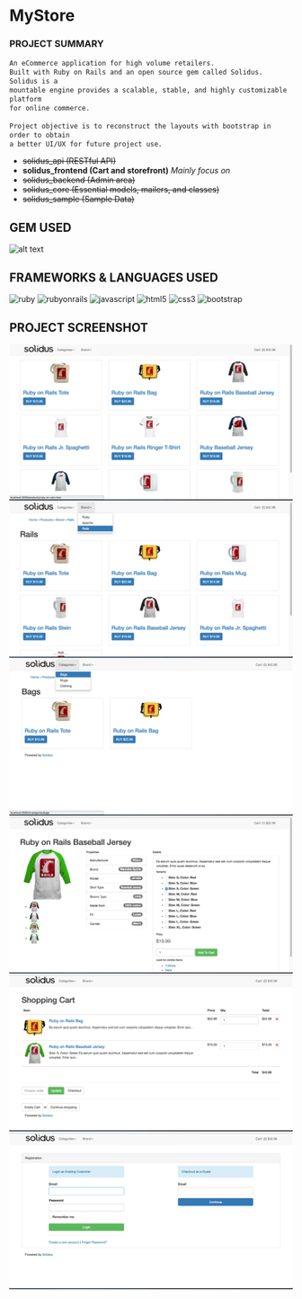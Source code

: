 # MyStore

### PROJECT SUMMARY

```
An eCommerce application for high volume retailers. 
Built with Ruby on Rails and an open source gem called Solidus. Solidus is a 
mountable engine provides a scalable, stable, and highly customizable platform
for online commerce.

Project objective is to reconstruct the layouts with bootstrap in order to obtain
a better UI/UX for future project use.
```

- ~~solidus_api (RESTful API)~~
- **solidus_frontend (Cart and storefront)** *Mainly focus on*
- ~~solidus_backend (Admin area)~~
- ~~solidus_core (Essential models, mailers, and classes)~~
- ~~solidus_sample (Sample Data)~~

## GEM USED

![alt text](http://baronkwan.github.io/assets/images/projects/logo-gem-solidus.png "gem-solidus")

## FRAMEWORKS & LANGUAGES USED


<img src="http://baronkwan.github.io/assets/images/projects/logo-ruby.png" alt="ruby" width="100"/>
<img src="http://baronkwan.github.io/assets/images/projects/logo-rubyonrails.png" alt="rubyonrails" width="100"/>
<img src="http://baronkwan.github.io/assets/images/projects/logo-javascript.png" alt="javascript" width="100"/>
<img src="http://baronkwan.github.io/assets/images/projects/logo-html5.png" alt="html5" width="100"/>
<img src="http://baronkwan.github.io/assets/images/projects/logo-css3.png" alt="css3" width="100"/>
<img src="http://baronkwan.github.io/assets/images/projects/logo-bootstrap.png" alt="bootstrap" width="100"/>


## PROJECT SCREENSHOT


<img src="./project_screenshot/1.png"/>

<img src="./project_screenshot/2.png"/>

<img src="./project_screenshot/3.png"/>

<img src="./project_screenshot/4.png"/>

<img src="./project_screenshot/5.png"/>

<img src="./project_screenshot/6.png"/>

